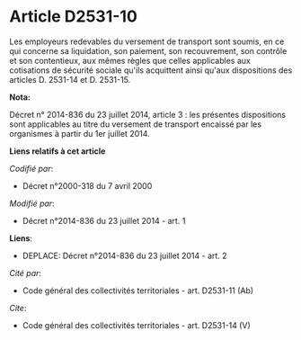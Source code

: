 # Article D2531-10

Les employeurs redevables du versement de transport sont soumis, en ce qui concerne sa liquidation, son paiement, son
recouvrement, son contrôle et son contentieux, aux mêmes règles que celles applicables aux cotisations de sécurité sociale
qu'ils acquittent ainsi qu'aux dispositions des articles D. 2531-14 et D. 2531-15.

**Nota:**

Décret n° 2014-836 du 23 juillet 2014, article 3 : les présentes dispositions sont applicables au titre du versement de
transport encaissé par les organismes à partir du 1er juillet 2014.

**Liens relatifs à cet article**

_Codifié par_:

  - Décret n°2000-318 du 7 avril 2000

_Modifié par_:

  - Décret n°2014-836 du 23 juillet 2014 - art. 1

**Liens**:

  - DEPLACE: Décret n°2014-836 du 23 juillet 2014 - art. 2

_Cité par_:

  - Code général des collectivités territoriales - art. D2531-11 (Ab)

_Cite_:

  - Code général des collectivités territoriales - art. D2531-14 (V)
